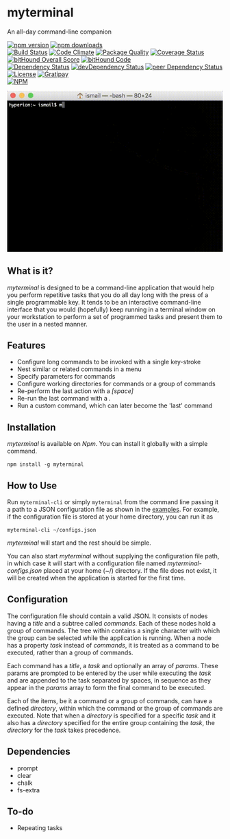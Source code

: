 # myterminal

An all-day command-line companion

[![npm version](https://badge.fury.io/js/myterminal.svg)](https://badge.fury.io/js/myterminal)
[![npm downloads](https://img.shields.io/npm/dt/myterminal.svg)](https://www.npmjs.com/package/myterminal)  
[![Build Status](https://travis-ci.org/myTerminal/myterminal.svg?branch=master)](https://travis-ci.org/myTerminal/myterminal)
[![Code Climate](https://codeclimate.com/github/myTerminal/myterminal.png)](https://codeclimate.com/github/myTerminal/myterminal)
[![Package Quality](http://npm.packagequality.com/shield/myterminal.svg)](http://packagequality.com/#?package=myterminal)
[![Coverage Status](https://img.shields.io/coveralls/myTerminal/myterminal.svg)](https://coveralls.io/r/myTerminal/myterminal?branch=master)
[![bitHound Overall Score](https://www.bithound.io/github/myTerminal/myterminal/badges/score.svg)](https://www.bithound.io/github/myTerminal/myterminal)
[![bitHound Code](https://www.bithound.io/github/myTerminal/myterminal/badges/code.svg)](https://www.bithound.io/github/myTerminal/myterminal)  
[![Dependency Status](https://david-dm.org/myTerminal/myterminal.svg)](https://david-dm.org/myTerminal/myterminal)
[![devDependency Status](https://david-dm.org/myTerminal/myterminal/dev-status.svg)](https://david-dm.org/myTerminal/myterminal#info=devDependencies)
[![peer Dependency Status](https://david-dm.org/myTerminal/myterminal/peer-status.svg)](https://david-dm.org/myTerminal/myterminal#info=peerDependencies)  
[![License](https://img.shields.io/badge/LICENSE-GPL%20v3.0-blue.svg)](https://www.gnu.org/licenses/gpl.html)
[![Gratipay](http://img.shields.io/gratipay/myTerminal.svg)](https://gratipay.com/myTerminal)  
[![NPM](https://nodei.co/npm/myterminal.png?downloads=true&downloadRank=true&stars=true)](https://nodei.co/npm/myterminal/)

![Demo](images/demo.gif)

## What is it?

*myterminal* is designed to be a command-line application that would help you perform repetitive tasks that you do all day long with the press of a single programmable key. It tends to be an interactive command-line interface that you would (hopefully) keep running in a terminal window on your workstation to perform a set of programmed tasks and present them to the user in a nested manner.

## Features

* Configure long commands to be invoked with a single key-stroke
* Nest similar or related commands in a menu
* Specify parameters for commands
* Configure working directories for commands or a group of commands
* Re-perform the last action with a *[space]*
* Re-run the last command with a *.*
* Run a custom command, which can later become the 'last' command

## Installation

*myterminal* is available on *Npm*. You can install it globally with a simple command.

    npm install -g myterminal

## How to Use

Run `myterminal-cli` or simply `myterminal` from the command line passing it a path to a JSON configuration file as shown in the [examples](examples). For example, if the configuration file is stored at your home directory, you can run it as

    myterminal-cli ~/configs.json

*myterminal* will start and the rest should be simple.

You can also start *myterminal* without supplying the configuration file path, in which case it will start with a configuration file named *myterminal-configs.json* placed at your home (~/) directory. If the file does not exist, it will be created when the application is started for the first time.

## Configuration

The configuration file should contain a valid JSON. It consists of nodes having a *title* and a subtree called *commands*. Each of these nodes hold a group of commands. The tree within contains a single character with which the group can be selected while the application is running. When a node has a property *task* instead of *commands*, it is treated as a command to be executed, rather than a group of commands.

Each command has a *title*, a *task* and optionally an array of *params*. These params are prompted to be entered by the user while executing the *task* and are appended to the task separated by spaces, in sequence as they appear in the *params* array to form the final command to be executed.

Each of the items, be it a command or a group of commands, can have a defined *directory*, within which the command or the group of commands are executed. Note that when a *directory* is specified for a specific *task* and it also has a *directory* specified for the entire group containing the *task*, the *directory* for the *task* takes precedence.

## Dependencies

* prompt
* clear
* chalk
* fs-extra

## To-do

* Repeating tasks
